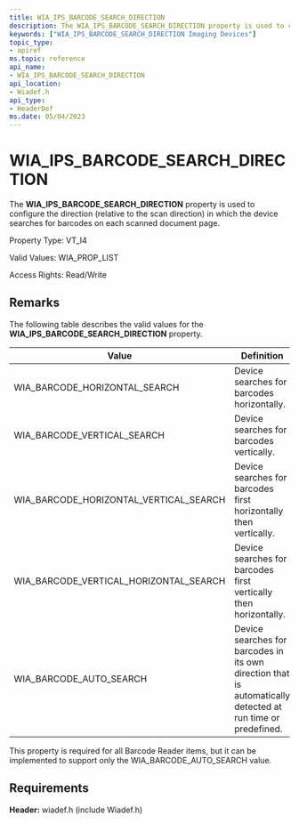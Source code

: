 ```yaml
---
title: WIA_IPS_BARCODE_SEARCH_DIRECTION
description: The WIA_IPS_BARCODE_SEARCH_DIRECTION property is used to configure the direction (relative to the scan direction) in which the device searches for barcodes on each scanned document page.
keywords: ["WIA_IPS_BARCODE_SEARCH_DIRECTION Imaging Devices"]
topic_type:
- apiref
ms.topic: reference
api_name:
- WIA_IPS_BARCODE_SEARCH_DIRECTION
api_location:
- Wiadef.h
api_type:
- HeaderDef
ms.date: 05/04/2023
---
```


# WIA_IPS_BARCODE_SEARCH_DIRECTION

The **WIA_IPS_BARCODE_SEARCH_DIRECTION** property is used to configure the direction (relative to the scan direction) in which the device searches for barcodes on each scanned document page.

Property Type: VT_I4

Valid Values: WIA_PROP_LIST

Access Rights: Read/Write

## Remarks

The following table describes the valid values for the **WIA_IPS_BARCODE_SEARCH_DIRECTION** property.

| Value | Definition |
|--|--|
| WIA_BARCODE_HORIZONTAL_SEARCH | Device searches for barcodes horizontally. |
| WIA_BARCODE_VERTICAL_SEARCH | Device searches for barcodes vertically. |
| WIA_BARCODE_HORIZONTAL_VERTICAL_SEARCH | Device searches for barcodes first horizontally then vertically. |
| WIA_BARCODE_VERTICAL_HORIZONTAL_SEARCH | Device searches for barcodes first vertically then horizontally. |
| WIA_BARCODE_AUTO_SEARCH | Device searches for barcodes in its own direction that is automatically detected at run time or predefined. |

This property is required for all Barcode Reader items, but it can be implemented to support only the WIA_BARCODE_AUTO_SEARCH value.

## Requirements

**Header:** wiadef.h (include Wiadef.h)
